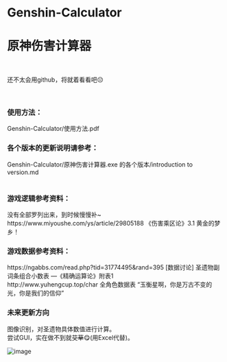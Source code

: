# Genshin-Calculator
# 原神伤害计算器 <br />
<br/>
<p>还不太会用github，将就着看看吧😔</p>
<br/>
<h3>使用方法：</h3>
Genshin-Calculator/使用方法.pdf
<h3>各个版本的更新说明请参考：</h3>
Genshin-Calculator/原神伤害计算器.exe 的各个版本/introduction to version.md
<br/><br/>
<h3>游戏逻辑参考资料：</h3>
没有全部罗列出来，到时候慢慢补~<br />
https://www.miyoushe.com/ys/article/29805188   《伤害乘区论》3.1 黄金的梦乡！ <br />
<h3>游戏数据参考资料：</h3>
https://ngabbs.com/read.php?tid=31774495&rand=395   [数据讨论] 圣遗物副词条组合小数表 —《精确运算论》附表1 <br />
http://www.yuhengcup.top/char  全角色数据表 “玉衡星啊，你是万古不变的光，你是我们的信仰”
<br />
<h3>未来更新方向</h3>
图像识别，对圣遗物具体数值进行计算。<br/>
尝试GUI，实在做不到就<s>艾草</s>😋(用Excel代替)。<br/>

![image](https://github.com/virtualxiaoman/Genshin-Calculator/assets/134854297/25bcd970-c4d8-48ae-ac63-52eba598a038)


